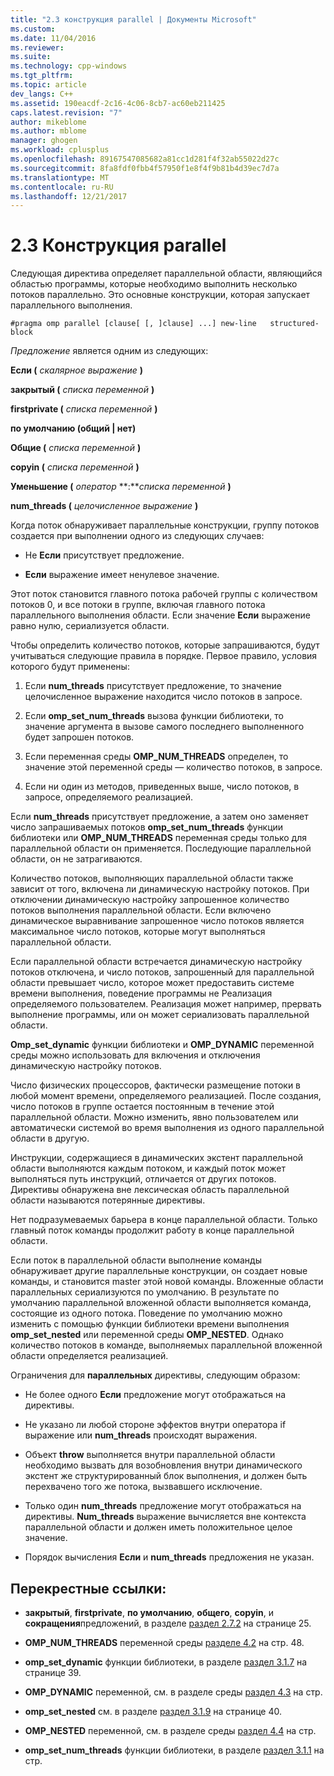 ```yaml
---
title: "2.3 конструкция parallel | Документы Microsoft"
ms.custom: 
ms.date: 11/04/2016
ms.reviewer: 
ms.suite: 
ms.technology: cpp-windows
ms.tgt_pltfrm: 
ms.topic: article
dev_langs: C++
ms.assetid: 190eacdf-2c16-4c06-8cb7-ac60eb211425
caps.latest.revision: "7"
author: mikeblome
ms.author: mblome
manager: ghogen
ms.workload: cplusplus
ms.openlocfilehash: 89167547085682a81cc1d281f4f32ab55022d27c
ms.sourcegitcommit: 8fa8fdf0fbb4f57950f1e8f4f9b81b4d39ec7d7a
ms.translationtype: MT
ms.contentlocale: ru-RU
ms.lasthandoff: 12/21/2017
---
```

# <a name="23-parallel-construct"></a>2.3 Конструкция parallel
Следующая директива определяет параллельной области, являющийся областью программы, которые необходимо выполнить несколько потоков параллельно. Это основные конструкции, которая запускает параллельного выполнения.  
  
```  
#pragma omp parallel [clause[ [, ]clause] ...] new-line   structured-block  
```  
  
 *Предложение* является одним из следующих:  
  
 **Если (** *скалярное выражение* **)**  
  
 **закрытый (** *списка переменной* **)**  
  
 **firstprivate (** *списка переменной* **)**  
  
 **по умолчанию (общий &#124; нет)**  
  
 **Общие (** *списка переменной* **)**  
  
 **copyin (** *списка переменной* **)**  
  
 **Уменьшение (** *оператор* **:***списка переменной* **)**   
  
 **num_threads (** *целочисленное выражение* **)**  
  
 Когда поток обнаруживает параллельные конструкции, группу потоков создается при выполнении одного из следующих случаев:  
  
-   Не **Если** присутствует предложение.  
  
-   **Если** выражение имеет ненулевое значение.  
  
 Этот поток становится главного потока рабочей группы с количеством потоков 0, и все потоки в группе, включая главного потока параллельного выполнения области. Если значение **Если** выражение равно нулю, сериализуется области.  
  
 Чтобы определить количество потоков, которые запрашиваются, будут учитываться следующие правила в порядке. Первое правило, условия которого будут применены:  
  
1.  Если **num_threads** присутствует предложение, то значение целочисленное выражение находится число потоков в запросе.  
  
2.  Если **omp_set_num_threads** вызова функции библиотеки, то значение аргумента в вызове самого последнего выполненного будет запрошен потоков.  
  
3.  Если переменная среды **OMP_NUM_THREADS** определен, то значение этой переменной среды — количество потоков, в запросе.  
  
4.  Если ни один из методов, приведенных выше, число потоков, в запросе, определяемого реализацией.  
  
 Если **num_threads** присутствует предложение, а затем оно заменяет число запрашиваемых потоков **omp_set_num_threads** функции библиотеки или **OMP_NUM_THREADS** переменная среды только для параллельной области он применяется. Последующие параллельной области, он не затрагиваются.  
  
 Количество потоков, выполняющих параллельной области также зависит от того, включена ли динамическую настройку потоков. При отключении динамическую настройку запрошенное количество потоков выполнения параллельной области. Если включено динамическое выравнивание запрошенное число потоков является максимальное число потоков, которые могут выполняться параллельной области.  
  
 Если параллельной области встречается динамическую настройку потоков отключена, и число потоков, запрошенный для параллельной области превышает число, которое может предоставить системе времени выполнения, поведение программы не Реализация определяемого пользователем. Реализация может например, прервать выполнение программы, или он может сериализовать параллельной области.  
  
 **Omp_set_dynamic** функции библиотеки и **OMP_DYNAMIC** переменной среды можно использовать для включения и отключения динамическую настройку потоков.  
  
 Число физических процессоров, фактически размещение потоки в любой момент времени, определяемого реализацией. После создания, число потоков в группе остается постоянным в течение этой параллельной области. Можно изменить, явно пользователем или автоматически системой во время выполнения из одного параллельной области в другую.  
  
 Инструкции, содержащиеся в динамических экстент параллельной области выполняются каждым потоком, и каждый поток может выполняться путь инструкций, отличается от других потоков. Директивы обнаружена вне лексическая область параллельной области называются потерянные директивы.  
  
 Нет подразумеваемых барьера в конце параллельной области. Только главный поток команды продолжит работу в конце параллельной области.  
  
 Если поток в параллельной области выполнение команды обнаруживает другие параллельные конструкции, он создает новые команды, и становится master этой новой команды. Вложенные области параллельных сериализуются по умолчанию. В результате по умолчанию параллельной вложенной области выполняется команда, состоящие из одного потока. Поведение по умолчанию можно изменить с помощью функции библиотеки времени выполнения **omp_set_nested** или переменной среды **OMP_NESTED**. Однако количество потоков в команде, выполняемых параллельной вложенной области определяется реализацией.  
  
 Ограничения для **параллельных** директивы, следующим образом:  
  
-   Не более одного **Если** предложение могут отображаться на директивы.  
  
-   Не указано ли любой стороне эффектов внутри оператора if выражение или **num_threads** происходят выражения.  
  
-   Объект **throw** выполняется внутри параллельной области необходимо вызвать для возобновления внутри динамического экстент же структурированный блок выполнения, и должен быть перехвачено того же потока, вызвавшего исключение.  
  
-   Только один **num_threads** предложение могут отображаться на директивы. **Num_threads** выражение вычисляется вне контекста параллельной области и должен иметь положительное целое значение.  
  
-   Порядок вычисления **Если** и **num_threads** предложения не указан.  
  
## <a name="cross-references"></a>Перекрестные ссылки:  
  
-   **закрытый**, **firstprivate**, **по умолчанию**, **общего**, **copyin**, и **сокращения**предложений, в разделе [раздел 2.7.2](../../parallel/openmp/2-7-2-data-sharing-attribute-clauses.md) на странице 25.  
  
-   **OMP_NUM_THREADS** переменной среды [разделе 4.2](../../parallel/openmp/4-2-omp-num-threads.md) на стр. 48.  
  
-   **omp_set_dynamic** функции библиотеки, в разделе [раздел 3.1.7](../../parallel/openmp/3-1-7-omp-set-dynamic-function.md) на странице 39.  
  
-   **OMP_DYNAMIC** переменной, см. в разделе среды [раздел 4.3](../../parallel/openmp/4-3-omp-dynamic.md) на стр.  
  
-   **omp_set_nested** см. в разделе [раздел 3.1.9](../../parallel/openmp/3-1-9-omp-set-nested-function.md) на странице 40.  
  
-   **OMP_NESTED** переменной, см. в разделе среды [раздел 4.4](../../parallel/openmp/4-4-omp-nested.md) на стр.  
  
-   **omp_set_num_threads** функции библиотеки, в разделе [раздел 3.1.1](../../parallel/openmp/3-1-1-omp-set-num-threads-function.md) на стр.